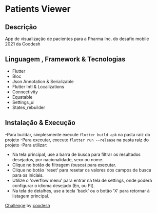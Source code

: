 # Patients Viewer

## Descrição

App de visualização de pacientes para a Pharma Inc. do desafio mobile 2021 da Coodesh

## Linguagem , Framework & Tecnologias

- Flutter
- Bloc
- Json Annotation & Serializable
- Flutter Intl & Localizations
- Connectivity
- Equatable
- Settings_ui
- States_rebuilder

## Instalação & Execução

-Para buildar, simplesmente execute ```flutter build apk``` na pasta raiz do projeto
-Para executar, execute ```flutter run --release``` na pasta raiz do projeto
-Para utilizar:

- Na tela principal, use a barra de busca para filtrar os resultados desejados, por nacionalidade, sexo ou nome.
- Clique no botão de filtragem (busca) para executar.
- Clique no botão 'reset' para resetar os valores dos campos de busca para os iniciais.
- Utilize o 'overflow menu' para entrar na tela de settings, onde poderá configurar o idioma desejado (En, ou Pt).
- Na tela de detalhes, use a tecla 'back' ou o botão 'X' para retornar à listagem principal.


[Challenge](https://lab.coodesh.com/public-challenges/mobile-challenge-2021) by [coodesh](https://coodesh.com/)
